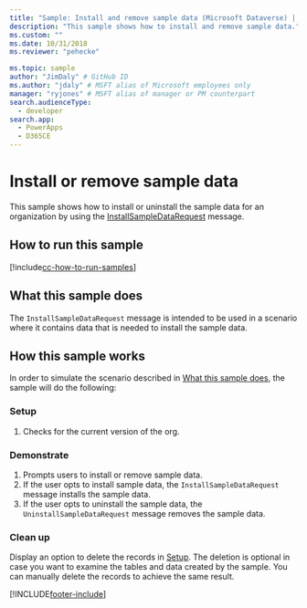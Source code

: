 ```yaml
---
title: "Sample: Install and remove sample data (Microsoft Dataverse) | Microsoft Docs" # Intent and product brand in a unique string of 43-59 chars including spaces
description: "This sample shows how to install and remove sample data." # 115-145 characters including spaces. This abstract displays in the search result.
ms.custom: ""
ms.date: 10/31/2018
ms.reviewer: "pehecke"

ms.topic: sample
author: "JimDaly" # GitHub ID
ms.author: "jdaly" # MSFT alias of Microsoft employees only
manager: "ryjones" # MSFT alias of manager or PM counterpart
search.audienceType: 
  - developer
search.app: 
  - PowerApps
  - D365CE
---
```


# Install or remove sample data



This sample shows how to install or uninstall the sample data for an organization by using the [InstallSampleDataRequest](/dotnet/api/microsoft.crm.sdk.messages.installsampledatarequest?view=dynamics-general-ce-9) message.

## How to run this sample

[!include[cc-how-to-run-samples](../../includes/cc-how-to-run-samples.md)]

## What this sample does

The `InstallSampleDataRequest` message is intended to be used in a scenario where it contains data that is needed to install the sample data.

## How this sample works

In order to simulate the scenario described in [What this sample does](#what-this-sample-does), the sample will do the following:

### Setup

1. Checks for the current version of the org.

### Demonstrate

1. Prompts users to install or remove sample data.
2. If the user opts to install sample data, the `InstallSampleDataRequest` message installs the sample data.
3. If the user opts to uninstall the sample data, the `UninstallSampleDataRequest` message removes the sample data.

### Clean up

Display an option to delete the records in [Setup](#setup). The deletion is optional in case you want to examine the tables and data created by the sample. You can manually delete the records to achieve the same result.


[!INCLUDE[footer-include](../../../../includes/footer-banner.md)]
